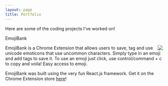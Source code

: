 ```yaml
---
layout: page
title: Portfolio
---
```


Here are some of the coding projects I've worked on!

EmojiBank

<img class="emojibank" style="float: right" src="{{ page.baseurl }}/assets/emojibank.png">

EmojiBank is a Chrome Extension that allows users to save, tag and use unicode emoticons that use uncommon characters. Simply type in an emoji and add tags to save it. To use an emoji just click, use control/command + c to copy and voila! Easy access to emoji.

EmojiBank was built using the very fun React.js framework. Get it on the Chrome Extension store [here](https://chrome.google.com/webstore/detail/emoji-bank/ongfceokaejanhleffnndeelojpkefeg?hl=en)!
